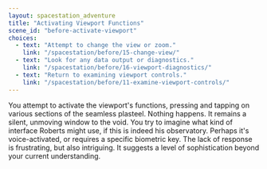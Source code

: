 ```yaml
---
layout: spacestation_adventure
title: "Activating Viewport Functions"
scene_id: "before-activate-viewport"
choices:
  - text: "Attempt to change the view or zoom."
    link: "/spacestation/before/15-change-view/"
  - text: "Look for any data output or diagnostics."
    link: "/spacestation/before/16-viewport-diagnostics/"
  - text: "Return to examining viewport controls."
    link: "/spacestation/before/11-examine-viewport-controls/"
---
```


You attempt to activate the viewport's functions, pressing and tapping on various sections of the seamless plasteel. Nothing happens. It remains a silent, unmoving window to the void. You try to imagine what kind of interface Roberts might use, if this is indeed his observatory. Perhaps it's voice-activated, or requires a specific biometric key. The lack of response is frustrating, but also intriguing. It suggests a level of sophistication beyond your current understanding.
